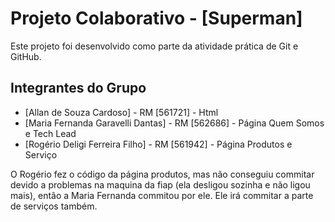 # Projeto Colaborativo - [Superman]
Este projeto foi desenvolvido como parte da atividade prática de Git e GitHub.
## Integrantes do Grupo
- [Allan de Souza Cardoso] - RM [561721] - Html
- [Maria Fernanda Garavelli Dantas] - RM [562686] - Página Quem Somos e Tech Lead
- [Rogério Deligi Ferreira Filho] - RM [561942] - Página Produtos e Serviço

O Rogério fez o código da página produtos, mas não conseguiu commitar devido a problemas na maquina da fiap (ela desligou sozinha e não ligou mais), então a Maria Fernanda commitou por ele. Ele irá commitar a parte de serviços também.
